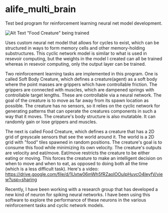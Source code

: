 # alife_multi_brain
Test bed program for reinforcement learning neural net model development.

![Alt Text](https://github.com/jonahshader/alife_multi_brain/blob/master/images/food_creature.gif)
"Food Creature" being trained



Uses custom neural net model that allows for cycles to exist, which can be structured in ways to form memory cells and other memory-holding substructures. This cyclic network model is similar to what is used in resevoir computing, but the weights in the model I created can all be trained whereas in resevoir computing, only the output layer can be trained. 

Two reinforcement learning tasks are implemented in this program. One is called Soft Body Creature, which defines a creature(agent) as a soft body where the point masses are grippers which have controllable friction. The grippers are connected with muscles, which are dampened springs with controllable target lengths. These are controllable via a neural network. The goal of the creature is to move as far away from its spawn location as possible. The creature has no sensors, so it relies on the cyclic network for generating patterns that can operate the creatures components in such a way that it moves. The creature's body structure is also mutatable. It can randomly gain or lose grippers and muscles. 

The next is called Food Creature, which defines a creature that has a 2D grid of greyscale sensors that see the world around it. The world is a 2D grid with "food" tiles spawned in random positions. The creature's goal is to consume this food while minimizing its own velocity. The creature's outputs are velocity and eat/move. Eat/move restricts the creature to be either eating or moving. This forces the creature to make an intelligent decision on when to move and when to eat, as opposed to doing both all the time (which is a less difficult task). Here's a video: https://drive.google.com/file/d/1Uxtw06mWh5fRZaoIOOuIpHuvcO4IeyfV/view?usp=sharing

Recently, I have been working with a research group that has developed a new kind of neuron for spiking neural networks. I have been using this software to explore the performance of these neurons in the various reinforcement tasks and cyclic network models. 
